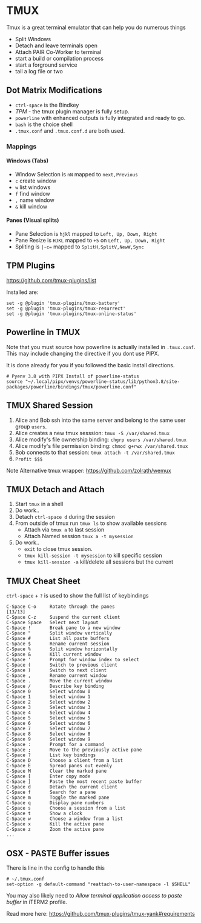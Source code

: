 # TMUX

Tmux is a great terminal emulator that can help you do numerous things

* Split Windows
* Detach and leave terminals open
* Attach PAIR Co-Worker to terminal
* start a build or compilation process
* start a forground service
* tail a log file or two 

## Dot Matrix Modifications

* `ctrl-space` is the Bindkey
* *TPM* - the tmux plugin manager is fully setup.
* `powerline` with enhanced outputs is fully integrated and ready to go.
* `bash` is the choice shell
* `.tmux.conf` and `.tmux.conf.d` are both used.

### Mappings

#### Windows (Tabs)

* Window Selection is `nN` mapped to `next,Previous`
* `c`  create window
* `w`  list windows
* `f`  find window
* `,`  name window
* `&`  kill window

#### Panes (Visual splits)

* Pane Selection is `hjkl` mapped to `Left, Up, Down, Right`
* Pane Resize is `HJKL` mapped to `+5` on `Left, Up, Down, Right`
* Spliting is `|-c=` mapped to `SplitH,SplitV,NewW,Sync`

## TPM Plugins

https://github.com/tmux-plugins/list

Installed are:

```shell
set -g @plugin 'tmux-plugins/tmux-battery'
set -g @plugin 'tmux-plugins/tmux-resurrect'
set -g @plugin 'tmux-plugins/tmux-online-status'
```

## Powerline in TMUX

Note that you must source how powerline is actually installed in `.tmux.conf`. This may include changing the directive if you dont use PIPX. 

It is done already for you if you followed the basic install directions.

```shell
# Pyenv 3.8 with PIPX Install of powerline-status
source "~/.local/pipx/venvs/powerline-status/lib/python3.8/site-packages/powerline/bindings/tmux/powerline.conf"
```

## TMUX Shared Session

1. Alice and Bob ssh into the same server and belong to the same user group `users`.
1. Alice creates a new tmux sesssion: `tmux -S /var/shared.tmux`
1. Alice modify's file ownership binding: `chgrp users /var/shared.tmux`
1. Alice modify's file permission binding: `chmod g+rwx /var/shared.tmux`
1. Bob connects to that session: `tmux attach -t /var/shared.tmux`
1. `Profit $$$`

Note Alternative tmux wrapper: https://github.com/zolrath/wemux

## TMUX Detach and Attach

1. Start `tmux` in a shell
1. Do work..
1. Detach `ctrl-space d` during the session
1. From outside of tmux run `tmux ls` to show available sessions
   * Attach via `tmux a` to last session
   * Attach Named session `tmux a -t mysession`
1. Do work..
   * `exit` to close tmux session.
   * `tmux kill-session -t mysession` to kill specific session
   * `tmux kill-session -a` kill/delete all sessions but the current

## TMUX Cheat Sheet

`ctrl-space` + `?` is used to show the full list of keybindings

```text
C-Space C-o     Rotate through the panes                                                                                                                                                                             [13/13]
C-Space C-z     Suspend the current client
C-Space Space   Select next layout
C-Space !       Break pane to a new window
C-Space "       Split window vertically
C-Space #       List all paste buffers
C-Space $       Rename current session
C-Space %       Split window horizontally
C-Space &       Kill current window
C-Space '       Prompt for window index to select
C-Space (       Switch to previous client
C-Space )       Switch to next client
C-Space ,       Rename current window
C-Space .       Move the current window
C-Space /       Describe key binding
C-Space 0       Select window 0
C-Space 1       Select window 1
C-Space 2       Select window 2
C-Space 3       Select window 3
C-Space 4       Select window 4
C-Space 5       Select window 5
C-Space 6       Select window 6
C-Space 7       Select window 7
C-Space 8       Select window 8
C-Space 9       Select window 9
C-Space :       Prompt for a command
C-Space ;       Move to the previously active pane
C-Space ?       List key bindings
C-Space D       Choose a client from a list
C-Space E       Spread panes out evenly
C-Space M       Clear the marked pane
C-Space [       Enter copy mode
C-Space ]       Paste the most recent paste buffer
C-Space d       Detach the current client
C-Space f       Search for a pane
C-Space m       Toggle the marked pane
C-Space q       Display pane numbers
C-Space s       Choose a session from a list
C-Space t       Show a clock
C-Space w       Choose a window from a list
C-Space x       Kill the active pane
C-Space z       Zoom the active pane
...
```

## OSX - PASTE Buffer issues

There is line in the config to handle this

```shell
# ~/.tmux.conf
set-option -g default-command "reattach-to-user-namespace -l $SHELL"
```

You may also likely need to *Allow terminal application access to paste buffer* in iTERM2 profile.

Read more here: https://github.com/tmux-plugins/tmux-yank#requirements


